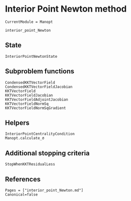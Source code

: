 # Interior Point Newton method

```@meta
CurrentModule = Manopt
```

```@docs
interior_point_Newton
```

## State

```@docs
InteriorPointNewtonState
```

## Subproblem functions

```@docs
CondensedKKTVectorField
CondensedKKTVectorFieldJacobian
KKTVectorField
KKTVectorFieldJacobian
KKTVectorFieldAdjointJacobian
KKTVectorFieldNormSq
KKTVectorFieldNormSqGradient
```

## Helpers

```@docs
InteriorPointCentralityCondition
Manopt.calculate_σ
```

## Additional stopping criteria

```@docs
StopWhenKKTResidualLess
```

## References

```@bibliography
Pages = ["interior_point_Newton.md"]
Canonical=false
```

